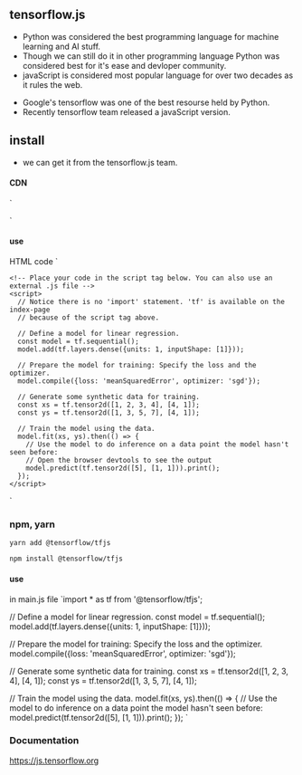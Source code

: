 ## tensorflow.js

* Python was considered the best programming language for machine learning and AI stuff.
* Though we can still do it in other programming language Python was considered best for it's ease and devloper community.
* javaScript is considered most popular language for over two decades as it rules the web.

- Google's tensorflow was one of the best resourse held by Python.
- Recently tensorflow team released a javaScript version.

## install

* we can get it from the tensorflow.js team.

#### CDN

`<!-- Load TensorFlow.js -->
<script src="https://cdn.jsdelivr.net/npm/@tensorflow/tfjs@0.10.0"> </script>`

#### use

HTML code
`
<html>
  <head>
    <!-- Load TensorFlow.js -->
    <script src="https://cdn.jsdelivr.net/npm/@tensorflow/tfjs@0.10.0"> </script>

    <!-- Place your code in the script tag below. You can also use an external .js file -->
    <script>
      // Notice there is no 'import' statement. 'tf' is available on the index-page
      // because of the script tag above.

      // Define a model for linear regression.
      const model = tf.sequential();
      model.add(tf.layers.dense({units: 1, inputShape: [1]}));

      // Prepare the model for training: Specify the loss and the optimizer.
      model.compile({loss: 'meanSquaredError', optimizer: 'sgd'});

      // Generate some synthetic data for training.
      const xs = tf.tensor2d([1, 2, 3, 4], [4, 1]);
      const ys = tf.tensor2d([1, 3, 5, 7], [4, 1]);

      // Train the model using the data.
      model.fit(xs, ys).then(() => {
        // Use the model to do inference on a data point the model hasn't seen before:
        // Open the browser devtools to see the output
        model.predict(tf.tensor2d([5], [1, 1])).print();
      });
    </script>

  </head>

  <body>
  </body>
</html>
`

### npm, yarn

`yarn add @tensorflow/tfjs`

`npm install @tensorflow/tfjs`

#### use

in main.js file
`import \* as tf from '@tensorflow/tfjs';

// Define a model for linear regression.
const model = tf.sequential();
model.add(tf.layers.dense({units: 1, inputShape: [1]}));

// Prepare the model for training: Specify the loss and the optimizer.
model.compile({loss: 'meanSquaredError', optimizer: 'sgd'});

// Generate some synthetic data for training.
const xs = tf.tensor2d([1, 2, 3, 4], [4, 1]);
const ys = tf.tensor2d([1, 3, 5, 7], [4, 1]);

// Train the model using the data.
model.fit(xs, ys).then(() => {
// Use the model to do inference on a data point the model hasn't seen before:
model.predict(tf.tensor2d([5], [1, 1])).print();
});
`
### Documentation 
https://js.tensorflow.org
